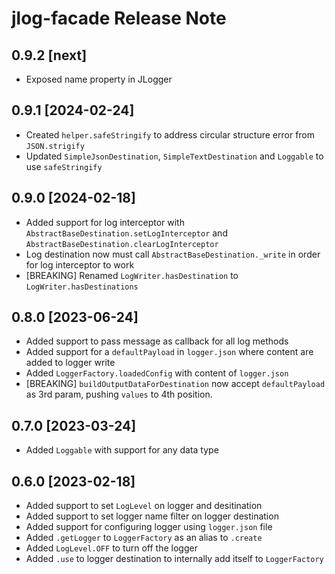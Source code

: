 # jlog-facade Release Note

## 0.9.2 [next]

* Exposed name property in JLogger 

## 0.9.1 [2024-02-24]

* Created `helper.safeStringify` to address circular structure error from `JSON.strigify`
* Updated `SimpleJsonDestination`, `SimpleTextDestination` and `Loggable` to use `safeStringify`

## 0.9.0 [2024-02-18]

* Added support for log interceptor with `AbstractBaseDestination.setLogInterceptor` and `AbstractBaseDestination.clearLogInterceptor`
* Log destination now must call `AbstractBaseDestination._write` in order for log interceptor to work
* [BREAKING] Renamed `LogWriter.hasDestination` to `LogWriter.hasDestinations`

## 0.8.0 [2023-06-24]

* Added support to pass message as callback for all log methods
* Added support for a `defaultPayload` in `logger.json` where content are added to logger write
* Added `LoggerFactory.loadedConfig` with content of `logger.json`
* [BREAKING] `buildOutputDataForDestination` now accept `defaultPayload` as 3rd param, pushing `values`
  to 4th position.

## 0.7.0 [2023-03-24]

* Added `Loggable` with support for any data type

## 0.6.0 [2023-02-18]

* Added support to set `LogLevel` on logger and desitination
* Added support to set logger name filter on logger destination
* Added support for configuring logger using `logger.json` file
* Added `.getLogger` to `LoggerFactory` as an alias to `.create`
* Added `LogLevel.OFF` to turn off the logger
* Added `.use` to logger destination to internally add itself to `LoggerFactory`
